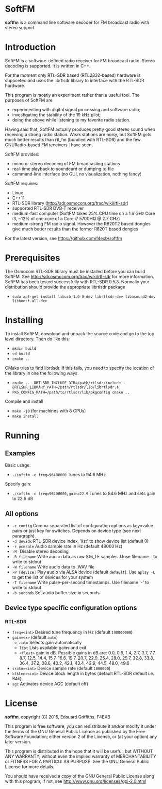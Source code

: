 SoftFM
======

**softfm** is a command line software decoder for FM broadcast radio with stereo support 

<h1>Introduction</h1>

SoftFM is a software-defined radio receiver for FM broadcast radio. Stereo
decoding is supported. It is written in C++. 

For the moment only RTL-SDR based (RTL2832-based) hardware is suppoeted and uses the librtlsdr library to interface with the RTL-SDR hardware.

This program is mostly an experiment rather than a useful tool.
The purposes of SoftFM are
 - experimenting with digital signal processing and software radio;
 - investigating the stability of the 19 kHz pilot;
 - doing the above while listening to my favorite radio station.

Having said that, SoftFM actually produces pretty good stereo sound
when receiving a strong radio station.  Weak stations are noisy,
but SoftFM gets much better results than rtl_fm (bundled with RTL-SDR)
and the few GNURadio-based FM receivers I have seen.

SoftFM provides:
 - mono or stereo decoding of FM broadcasting stations
 - real-time playback to soundcard or dumping to file
 - command-line interface (no GUI, no visualization, nothing fancy)

SoftFM requires:
 - Linux
 - C++11
 - RTL-SDR library (http://sdr.osmocom.org/trac/wiki/rtl-sdr)
 - supported RTL-SDR DVB-T receiver
 - medium-fast computer (SoftFM takes 25% CPU time on a 1.6 GHz Core i3, ~12% of one core of a Core i7 5700HQ @ 2.7 GHz)
 - medium-strong FM radio signal. However the R820T2 based dongles give much better results than the former R820T based dongles 

For the latest version, see https://github.com/f4exb/softfm


<h1>Prerequisites</h1>

The Osmocom RTL-SDR library must be installed before you can build SoftFM.
See http://sdr.osmocom.org/trac/wiki/rtl-sdr for more information.
SoftFM has been tested successfully with RTL-SDR 0.5.3. Normally your distribution should provide the appropriate librtlsdr package

  - `sudo apt-get install libusb-1.0-0-dev librtlsdr-dev libasound2-dev libboost-all-dev`
  
<h1>Installing</h1>

To install SoftFM, download and unpack the source code and go to the
top level directory. Then do like this:

 - `mkdir build`
 - `cd build`
 - `cmake ..`

CMake tries to find librtlsdr. If this fails, you need to specify
the location of the library in one the following ways:

 - `cmake .. -DRTLSDR_INCLUDE_DIR=/path/rtlsdr/include -DRTLSDR_LIBRARY_PATH=/path/rtlsdr/lib/librtlsdr.a`
 - `PKG_CONFIG_PATH=/path/to/rtlsdr/lib/pkgconfig cmake ..`

Compile and install

 - `make -j8` (for machines with 8 CPUs)
 - `make install`
 

<h1>Running</h1>

<h2>Examples</h2>

Basic usage:

 - `./softfm -c freq=96400000` Tunes to 94.6 MHz

Specify gain:

 - `./softfm -c freq=96400000,gain=22.9` Tunes to 94.6 MHz and sets gain to 22.9 dB

<h2>All options</h2>

 - `-c config` Comma separated list of configuration options as key=value pairs or just key for switches. Depends on device type (see next paragraph).
 - `-d devidx` RTL-SDR device index, 'list' to show device list (default 0)
 - `-r pcmrate` Audio sample rate in Hz (default 48000 Hz)
 - `-M ` Disable stereo decoding
 - `-R filename` Write audio data as raw S16_LE samples. Uuse filename `-` to write to stdout
 - `-W filename` Write audio data to .WAV file
 - `-P [device]` Play audio via ALSA device (default `default`). Use `aplay -L` to get the list of devices for your system
 - `-T filename` Write pulse-per-second timestamps. Use filename '-' to write to stdout
 - `-b seconds` Set audio buffer size in seconds

<h2>Device type specific configuration options</h2>

<h3>RTL-SDR</h3>

  - `freq=<int>` Desired tune frequency in Hz (default `100000000`)
  - `gain=<x>` (default `auto`)
    - `auto` Selects gain automatically
    - `list` Lists available gains and exit
    - `<float>` gain in dB. Possible gains in dB are: 0.0, 0.9, 1.4, 2.7, 3.7, 7.7, 8.7, 12.5, 14.4, 15.7, 16.6, 19.7, 20.7, 22.9, 25.4, 28.0, 29.7, 32.8, 33.8, 36.4, 37.2, 38.6, 40.2, 42.1, 43.4, 43.9, 44.5, 48.0, 49.6 
  - `srate=<int>` Device sample rate (default `1000000`)
  - `blklen=<int>` Device block length in bytes (default RTL-SDR default i.e. 64k)
  - `agc` Activates device AGC (default off)

<h1>License</h1>

**softfm**, copyright (C) 2015, Edouard Griffiths, F4EXB

This program is free software; you can redistribute it and/or modify
it under the terms of the GNU General Public License as published by
the Free Software Foundation; either version 2 of the License, or
(at your option) any later version.

This program is distributed in the hope that it will be useful,
but WITHOUT ANY WARRANTY; without even the implied warranty of
MERCHANTABILITY or FITNESS FOR A PARTICULAR PURPOSE.  See the
GNU General Public License for more details.

You should have received a copy of the GNU General Public License along
with this program; if not, see http://www.gnu.org/licenses/gpl-2.0.html
